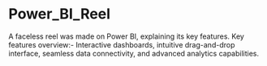 # Power_BI_Reel

A faceless reel was made on Power BI, explaining its key features.
Key features overview:-
Interactive dashboards, 
intuitive drag-and-drop interface, 
seamless data connectivity, and 
advanced analytics capabilities.
